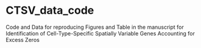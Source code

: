 # CTSV_data_code
Code and Data for reproducing Figures and Table in the manuscript for Identification of Cell-Type-Specific Spatially Variable Genes Accounting for Excess Zeros
